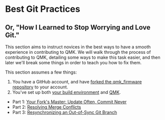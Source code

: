 # Best Git Practices

## Or, "How I Learned to Stop Worrying and Love Git."

This section aims to instruct novices in the best ways to have a smooth experience in contributing to QMK. We will walk through the process of contributing to QMK, detailing some ways to make this task easier, and then later we'll break some things in order to teach you how to fix them.

This section assumes a few things:

1. You have a GitHub account, and have [forked the qmk\_firmware repository](../../readme/getting_started_github.md) to your account.
2. You've set up both [your build environment](../newbs_getting_started.md#set-up-your-environment) and [QMK](../newbs_getting_started.md#set-up-qmk).

* Part 1: [Your Fork's Master: Update Often, Commit Never](newbs_git_using_your_master_branch.md)
* Part 2: [Resolving Merge Conflicts](newbs_git_resolving_merge_conflicts.md)
* Part 3: [Resynchronizing an Out-of-Sync Git Branch](newbs_git_resynchronize_a_branch.md)

